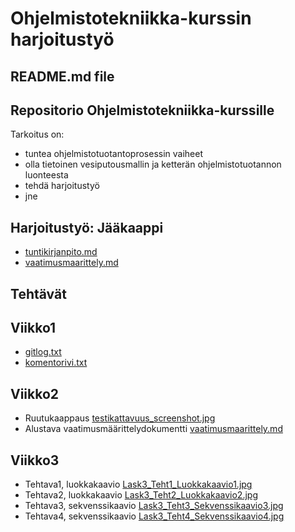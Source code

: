 # Ohjelmistotekniikka-kurssin harjoitustyö
## README.md file
## Repositorio Ohjelmistotekniikka-kurssille
Tarkoitus on:
* tuntea ohjelmistotuotantoprosessin vaiheet
* olla tietoinen vesiputousmallin ja ketterän ohjelmistotuotannon luonteesta
* tehdä harjoitustyö
* jne

## Harjoitustyö: Jääkaappi
* [tuntikirjanpito.md](https://github.com/terodotus/ot-harjoitustyo/blob/master/JaakaappiTietokantaApp/dokumentaatio/tuntikirjanpito.md)
* [vaatimusmaarittely.md](https://github.com/terodotus/ot-harjoitustyo/blob/master/JaakaappiTietokantaApp/dokumentaatio/vaatimusmaarittely.md)

## Tehtävät

## Viikko1
* [gitlog.txt](https://github.com/terodotus/ot-harjoitustyo/blob/master/laskarit/viikko1/gitlog.txt)
* [komentorivi.txt](https://github.com/terodotus/ot-harjoitustyo/blob/master/laskarit/viikko1/komentorivi.txt)

## Viikko2
* Ruutukaappaus [testikattavuus_screenshot.jpg](https://github.com/terodotus/ot-harjoitustyo/blob/master/laskarit/viikko2/testikattavuus_screenshot.jpg)
* Alustava vaatimusmäärittelydokumentti [vaatimusmaarittely.md](https://github.com/terodotus/ot-harjoitustyo/blob/master/JaakaappiTietokantaApp/dokumentaatio/vaatimusmaarittely.md)

## Viikko3
* Tehtava1, luokkakaavio [Lask3_Teht1_Luokkakaavio1.jpg](https://github.com/terodotus/ot-harjoitustyo/blob/master/laskarit/viikko3/Lask3_Teht1_Luokkakaavio1.jpg)
* Tehtava2, luokkakaavio [Lask3_Teht2_Luokkakaavio2.jpg](https://github.com/terodotus/ot-harjoitustyo/blob/master/laskarit/viikko3/Lask3_Teht2_Luokkakaavio2.jpg)
* Tehtava3, sekvenssikaavio [Lask3_Teht3_Sekvenssikaavio3.jpg](https://github.com/terodotus/ot-harjoitustyo/blob/master/laskarit/viikko3/Lask3_Teht3_Sekvenssikaavio3.jpg)
* Tehtava4, sekvenssikaavio [Lask3_Teht4_Sekvenssikaavio4.jpg](https://github.com/terodotus/ot-harjoitustyo/blob/master/laskarit/viikko3/Lask3_Teht4_Sekvenssikaavio4.jpg)
